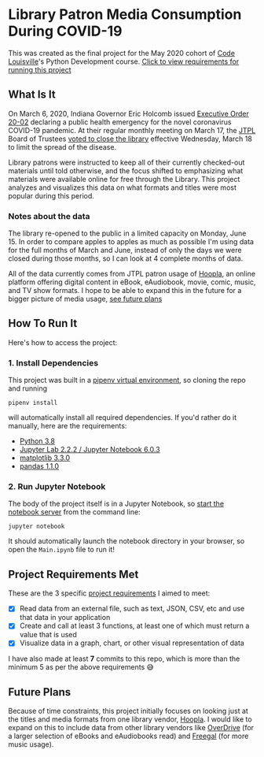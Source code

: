 # Library Patron Media Consumption During COVID-19

This was created as the final project for the May 2020 cohort of [Code Louisville](https://codelouisville.org/)'s Python Development course. [Click to view requirements for running this project](#how-to-run-it)

## What Is It

On March 6, 2020, Indiana Governor Eric Holcomb issued [Executive Order 20-02](https://www.in.gov/gov/files/20-02ExecutiveOrder(DeclarationofPublicHealthEmergencyforCOVID-19)FINAL.pdf) declaring a public health emergency for the novel coronavirus COVID-19 pandemic. At their regular monthly meeting on March 17, the [JTPL](https://jefflibrary.org) Board of Trustees [voted to close the library](https://jefflibrary.org/wp/wp-content/uploads/2020/05/Board-Meeting-Minutes-03172020.pdf) effective Wednesday, March 18 to limit the spread of the disease.

Library patrons were instructed to keep all of their currently checked-out materials until told otherwise, and the focus shifted to emphasizing what materials were available online for free through the Library. This project analyzes and visualizes this data on what formats and titles were most popular during this period.

### Notes about the data

The library re-opened to the public in a limited capacity on Monday, June 15. In order to compare apples to apples as much as possible I'm using data for the full months of March and June, instead of only the days we were closed during those months, so I can look at 4 complete months of data.

All of the data currently comes from JTPL patron usage of [Hoopla](https://hoopladigital.com), an online platform offering digital content in eBook, eAudiobook, movie, comic, music, and TV show formats. I hope to be able to expand this in the future for a bigger picture of media usage, [see future plans](#future-plans)

## How To Run It

Here's how to access the project:

### 1. Install Dependencies

This project was built in a [pipenv virtual environment](https://pipenv-fork.readthedocs.io/en/latest/), so cloning the repo and running

```shell
pipenv install
```

 will automatically install all required dependencies. If you'd rather do it manually, here are the requirements:

- [Python 3.8](https://www.python.org/downloads/release/python-380/)
- [Jupyter Lab 2.2.2 / Jupyter Notebook 6.0.3](https://jupyter.org/documentation)
- [matplotlib 3.3.0](https://matplotlib.org/3.3.0/index.html)
- [pandas 1.1.0](https://pandas.pydata.org/docs/whatsnew/v1.1.0.html)

### 2. Run Jupyter Notebook

The body of the project itself is in a Jupyter Notebook, so [start the notebook server](https://jupyter.readthedocs.io/en/latest/running.html) from the command line:

```shell
jupyter notebook
```

It should automatically launch the notebook directory in your browser, so open the `Main.ipynb` file to run it!

## Project Requirements Met

These are the 3 specific [project requirements](https://docs.google.com/document/d/1annXSfeq9YhIbbSKMig4ckWWaU0DmAeF1h3JbY0GOp0/edit) I aimed to meet:

- [x] Read data from an external file, such as text, JSON, CSV, etc and use that data in your application
- [x] Create and call at least 3 functions, at least one of which must return a value that is used
- [x] Visualize data in a graph, chart, or other visual representation of data

I have also made at least **7** commits to this repo, which is more than the minimum 5 as per the above requirements :sweat_smile:

## Future Plans

Because of time constraints, this project initially focuses on looking just at the titles and media formats from one library vendor, [Hoopla](https://hoopladigital.com). I would like to expand on this to include data from other library vendors like [OverDrive](https://jefflibrary.overdrive.com/) (for a larger selection of eBooks and eAudiobooks read) and [Freegal](https://jeffersonin.freegalmusic.com/) (for more music usage).
